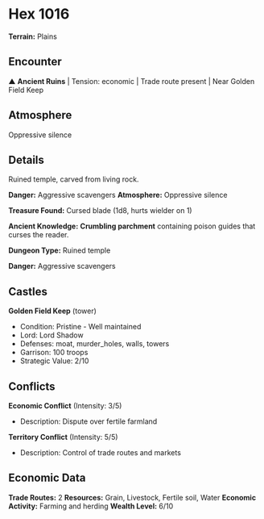 # Hex 1016

**Terrain:** Plains

## Encounter
▲ **Ancient Ruins** | Tension: economic | Trade route present | Near Golden Field Keep

## Atmosphere
Oppressive silence

## Details
Ruined temple, carved from living rock.

**Danger:** Aggressive scavengers
**Atmosphere:** Oppressive silence

**Treasure Found:** Cursed blade (1d8, hurts wielder on 1)

**Ancient Knowledge:** **Crumbling parchment** containing poison guides that curses the reader.

**Dungeon Type:** Ruined temple

**Danger:** Aggressive scavengers

## Castles
**Golden Field Keep** (tower)
- Condition: Pristine - Well maintained
- Lord: Lord Shadow
- Defenses: moat, murder_holes, walls, towers
- Garrison: 100 troops
- Strategic Value: 2/10

## Conflicts
**Economic Conflict** (Intensity: 3/5)
- Description: Dispute over fertile farmland

**Territory Conflict** (Intensity: 5/5)
- Description: Control of trade routes and markets

## Economic Data
**Trade Routes:** 2
**Resources:** Grain, Livestock, Fertile soil, Water
**Economic Activity:** Farming and herding
**Wealth Level:** 6/10
